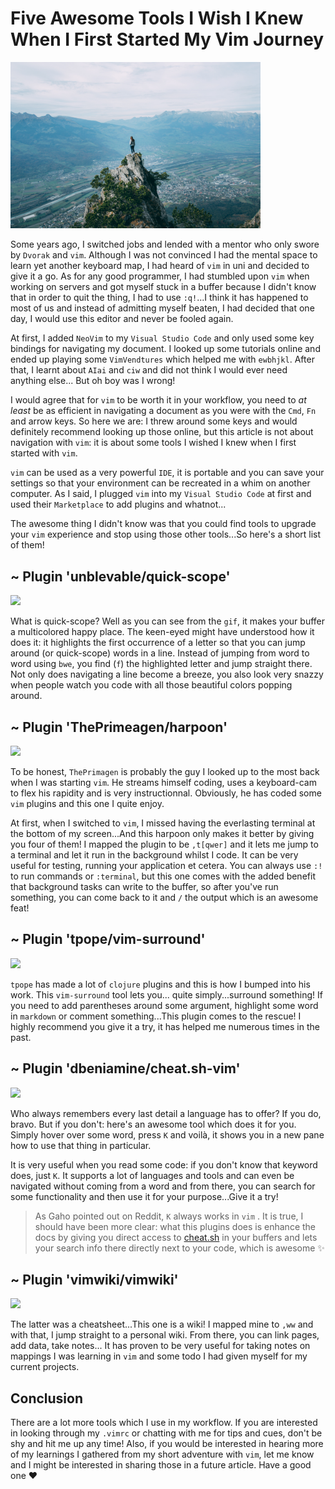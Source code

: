 # Five Awesome Tools I Wish I Knew When I First Started My Vim Journey

<img src="https://github.com/olgam4/articles/blob/main/vim-tools/oliver-schwendener-uWdzlMWijiI-unsplash.jpg?raw=true" width="400" />

Some years ago, I switched jobs and lended with a mentor who only swore by `Dvorak` and `vim`. Although I was not convinced I had the mental space to learn yet another keyboard map, I had heard of `vim` in uni and decided to give it a go. As for any good programmer, I had stumbled upon `vim` when working on servers and got myself stuck in a buffer because I didn't know that in order to quit the thing, I had to use `:q!`...I think it has happened to most of us and instead of admitting myself beaten, I had decided that one day, I would use this editor and never be fooled again.

At first, I added `NeoVim` to my `Visual Studio Code` and only used some key bindings for navigating my document. I looked up some tutorials online and ended up playing some `VimVendtures` which helped me with `ewbhjkl`. After that, I learnt about `AIai` and `ciw` and did not think I would ever need anything else... But oh boy was I wrong!

I would agree that for `vim` to be worth it in your workflow, you need to *at least* be as efficient in navigating a document as you were with the `Cmd`, `Fn` and arrow keys. So here we are: I threw around some keys and would definitely recommend looking up those online, but this article is not about navigation with `vim`: it is about some tools I wished I knew when I first started with `vim`.

`vim` can be used as a very powerful `IDE`, it is portable and you can save your settings so that your environment can be recreated in a whim on another computer. As I said, I plugged `vim` into my `Visual Studio Code` at first and used their `Marketplace` to add plugins and whatnot...

The awesome thing I didn't know was that you could find tools to upgrade your `vim` experience and stop using those other tools...So here's a short list of them!

## ~ Plugin 'unblevable/quick-scope'

<img src="https://media.giphy.com/media/CLgTuFvySvV2x0f2xk/giphy.gif" />

What is quick-scope? Well as you can see from the `gif`, it makes your buffer a multicolored happy place. The keen-eyed might have understood how it does it: it highlights the first occurrence of a letter so that you can jump around (or quick-scope) words in a line. Instead of jumping from word to word using `bwe`, you find (`f`) the highlighted letter and jump straight there. Not only does navigating a line become a breeze, you also look very snazzy when people watch you code with all those beautiful colors popping around.

## ~ Plugin 'ThePrimeagen/harpoon'

<img src="https://media.giphy.com/media/eJGM2EICJerkQo1MMQ/giphy.gif" />

To be honest, `ThePrimagen` is probably the guy I looked up to the most back when I was starting `vim`. He streams himself coding, uses a keyboard-cam to flex his rapidity and is very instructionnal. Obviously, he has coded some `vim` plugins and this one I quite enjoy.

At first, when I switched to `vim`, I missed having the everlasting terminal at the bottom of my screen...And this harpoon only makes it better by giving you four of them! I mapped the plugin to be `,t[qwer]` and it lets me jump to a terminal and let it run in the background whilst I code. It can be very useful for testing, running your application et cetera. You can always use `:!` to run commands or `:terminal`, but this one comes with the added benefit that background tasks can write to the buffer, so after you've run something, you can come back to it and `/` the output which is an awesome feat!

## ~ Plugin 'tpope/vim-surround'

<img src="https://media.giphy.com/media/96dIVjELvfety2PGUn/giphy.gif" />

`tpope` has made a lot of `clojure` plugins and this is how I bumped into his work. This `vim-surround` tool lets you... quite simply...surround something! If you need to add parentheses around some argument, highlight some word in `markdown` or comment something...This plugin comes to the rescue! I highly recommend you give it a try, it has helped me numerous times in the past.

## ~ Plugin 'dbeniamine/cheat.sh-vim'

<img src="https://media.giphy.com/media/JB83OrFyzjtbwbIVjB/giphy.gif" />

Who always remembers every last detail a language has to offer? If you do, bravo. But if you don't: here's an awesome tool which does it for you. Simply hover over some word, press `K` and voilà, it shows you in a new pane how to use that thing in particular.

It is very useful when you read some code: if you don't know that keyword does, just `K`. It supports a lot of languages and tools and can even be navigated without coming from a word and from there, you can search for some functionality and then use it for your purpose...Give it a try!

> As Gaho pointed out on Reddit, `K` always works in `vim` . It is true, I should have been more clear: what this plugins does is enhance the docs by giving you direct access to [cheat.sh](cheat.sh) in your buffers and lets your search info there directly next to your code, which is awesome ✨

## ~ Plugin 'vimwiki/vimwiki'

<img src="https://media.giphy.com/media/hNAlyQDIXH7emPEmS7/giphy.gif" />

The latter was a cheatsheet...This one is a wiki! I mapped mine to `,ww` and with that, I jump straight to a personal wiki. From there, you can link pages, add data, take notes... It has proven to be very useful for taking notes on mappings I was learning in `vim` and some todo I had given myself for my current projects.

## Conclusion

There are a lot more tools which I use in my workflow. If you are interested in looking through my `.vimrc` or chatting with me for tips and cues, don't be shy and hit me up any time! Also, if you would be interested in hearing more of my learnings I gathered from my short adventure with `vim`, let me know and I might be interested in sharing those in a future article. Have a good one ❤️

